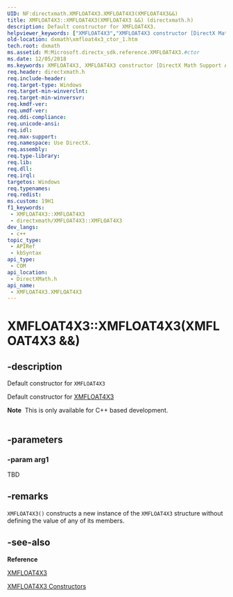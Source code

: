 ```yaml
---
UID: NF:directxmath.XMFLOAT4X3.XMFLOAT4X3(XMFLOAT4X3&&)
title: XMFLOAT4X3::XMFLOAT4X3(XMFLOAT4X3 &&) (directxmath.h)
description: Default constructor for XMFLOAT4X3.
helpviewer_keywords: ["XMFLOAT4X3","XMFLOAT4X3 constructor [DirectX Math Support APIs]","XMFLOAT4X3 constructor [DirectX Math Support APIs]","XMFLOAT4X3 structure","XMFLOAT4X3 structure [DirectX Math Support APIs]","XMFLOAT4X3 constructor","XMFLOAT4X3.XMFLOAT4X3","XMFLOAT4X3.XMFLOAT4X3()","XMFLOAT4X3.XMFLOAT4X3(XMFLOAT4X3 &&)","XMFLOAT4X3::XMFLOAT4X3","XMFLOAT4X3::XMFLOAT4X3(XMFLOAT4X3 &&)","dxmath.xmfloat4x3_ctor_1"]
old-location: dxmath\xmfloat4x3_ctor_1.htm
tech.root: dxmath
ms.assetid: M:Microsoft.directx_sdk.reference.XMFLOAT4X3.#ctor
ms.date: 12/05/2018
ms.keywords: XMFLOAT4X3, XMFLOAT4X3 constructor [DirectX Math Support APIs], XMFLOAT4X3 constructor [DirectX Math Support APIs],XMFLOAT4X3 structure, XMFLOAT4X3 structure [DirectX Math Support APIs],XMFLOAT4X3 constructor, XMFLOAT4X3.XMFLOAT4X3, XMFLOAT4X3.XMFLOAT4X3(), XMFLOAT4X3.XMFLOAT4X3(XMFLOAT4X3 &&), XMFLOAT4X3::XMFLOAT4X3, XMFLOAT4X3::XMFLOAT4X3(XMFLOAT4X3 &&), dxmath.xmfloat4x3_ctor_1
req.header: directxmath.h
req.include-header: 
req.target-type: Windows
req.target-min-winverclnt: 
req.target-min-winversvr: 
req.kmdf-ver: 
req.umdf-ver: 
req.ddi-compliance: 
req.unicode-ansi: 
req.idl: 
req.max-support: 
req.namespace: Use DirectX.
req.assembly: 
req.type-library: 
req.lib: 
req.dll: 
req.irql: 
targetos: Windows
req.typenames: 
req.redist: 
ms.custom: 19H1
f1_keywords:
 - XMFLOAT4X3::XMFLOAT4X3
 - directxmath/XMFLOAT4X3::XMFLOAT4X3
dev_langs:
 - c++
topic_type:
 - APIRef
 - kbSyntax
api_type:
 - COM
api_location:
 - DirectXMath.h
api_name:
 - XMFLOAT4X3.XMFLOAT4X3
---
```


# XMFLOAT4X3::XMFLOAT4X3(XMFLOAT4X3 &&)


## -description

Default constructor for <code>XMFLOAT4X3</code>

Default constructor for <a href="/windows/desktop/api/directxmath/ns-directxmath-xmfloat4x3">XMFLOAT4X3</a>

<div class="alert"><b>Note</b>  This is only available for C++ based development.
    </div><div> </div>

## -parameters

### -param arg1

TBD

## -remarks

<code>XMFLOAT4X3()</code> constructs a new instance of the <code>XMFLOAT4X3</code> structure without
	defining the value of any of its members.

## -see-also

<b>Reference</b>



<a href="/windows/desktop/api/directxmath/ns-directxmath-xmfloat4x3">XMFLOAT4X3</a>



<a href="/windows/desktop/dxmath/xmfloat4x3-ctor">XMFLOAT4X3 Constructors</a>